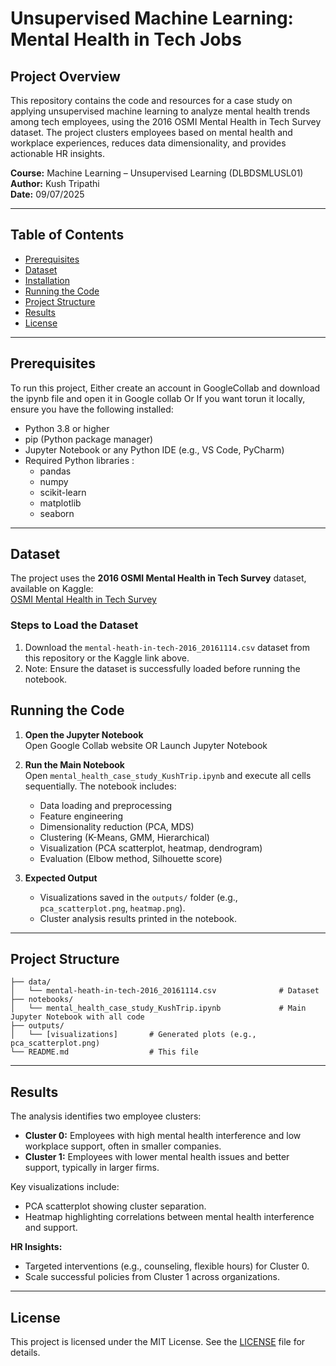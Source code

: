 # Unsupervised Machine Learning: Mental Health in Tech Jobs

## Project Overview
This repository contains the code and resources for a case study on applying unsupervised machine learning to analyze mental health trends among tech employees, using the 2016 OSMI Mental Health in Tech Survey dataset. The project clusters employees based on mental health and workplace experiences, reduces data dimensionality, and provides actionable HR insights.

**Course:** Machine Learning – Unsupervised Learning (DLBDSMLUSL01)  
**Author:** Kush Tripathi  
**Date:** 09/07/2025

---

## Table of Contents
- [Prerequisites](#prerequisites)
- [Dataset](#dataset)
- [Installation](#installation)
- [Running the Code](#running-the-code)
- [Project Structure](#project-structure)
- [Results](#results)
- [License](#license)

---

## Prerequisites
To run this project, 
Either create an account in GoogleCollab and download the ipynb file and open it in Google collab
Or
If you want torun it locally, ensure you have the following installed:
- Python 3.8 or higher
- pip (Python package manager)
- Jupyter Notebook or any Python IDE (e.g., VS Code, PyCharm)
- Required Python libraries :
  - pandas
  - numpy
  - scikit-learn
  - matplotlib
  - seaborn

---

## Dataset
The project uses the **2016 OSMI Mental Health in Tech Survey** dataset, available on Kaggle:  
[OSMI Mental Health in Tech Survey](https://www.kaggle.com/osmi/mental-health-in-tech-survey)

### Steps to Load the Dataset
1. Download the `mental-heath-in-tech-2016_20161114.csv` dataset from this repository or the Kaggle link above.
2. Note: Ensure the dataset is successfully loaded before running the notebook.


## Running the Code
1. **Open the Jupyter Notebook**  
   Open Google Collab website OR Launch Jupyter Notebook 

2. **Run the Main Notebook**  
   Open `mental_health_case_study_KushTrip.ipynb` and execute all cells sequentially. The notebook includes:
   - Data loading and preprocessing
   - Feature engineering
   - Dimensionality reduction (PCA, MDS)
   - Clustering (K-Means, GMM, Hierarchical)
   - Visualization (PCA scatterplot, heatmap, dendrogram)
   - Evaluation (Elbow method, Silhouette score)

3. **Expected Output**  
   - Visualizations saved in the `outputs/` folder (e.g., `pca_scatterplot.png`, `heatmap.png`).
   - Cluster analysis results printed in the notebook.
---

## Project Structure
```
├── data/
│   └── mental-heath-in-tech-2016_20161114.csv              # Dataset 
├── notebooks/
│   └── mental_health_case_study_KushTrip.ipynb             # Main Jupyter Notebook with all code
├── outputs/
│   └── [visualizations]       # Generated plots (e.g., pca_scatterplot.png)
└── README.md                  # This file
```

---

## Results
The analysis identifies two employee clusters:
- **Cluster 0:** Employees with high mental health interference and low workplace support, often in smaller companies.
- **Cluster 1:** Employees with lower mental health issues and better support, typically in larger firms.

Key visualizations include:
- PCA scatterplot showing cluster separation.
- Heatmap highlighting correlations between mental health interference and support.

**HR Insights:**
- Targeted interventions (e.g., counseling, flexible hours) for Cluster 0.
- Scale successful policies from Cluster 1 across organizations.

---

## License
This project is licensed under the MIT License. See the [LICENSE](LICENSE) file for details.
